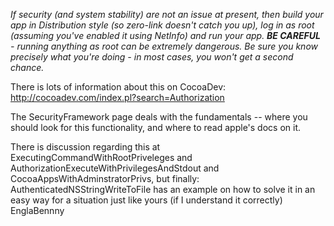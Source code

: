 *If security (and system stability) are not an issue at present, then build your app in Distribution style (so zero-link doesn't catch you up), log in as root (assuming you've enabled it using NetInfo) and run your app. **BE CAREFUL** - running anything as root can be extremely dangerous. Be sure you know precisely what you're doing - in most cases, you won't get a second chance.*


There is lots of information about this on CocoaDev:
http://cocoadev.com/index.pl?search=Authorization

The SecurityFramework page deals with the fundamentals -- where you should look for this functionality, and where to read apple's docs on it.

There is discussion regarding this at ExecutingCommandWithRootPriveleges and AuthorizationExecuteWithPrivilegesAndStdout and CocoaAppsWithAdminstratorPrivs, but finally: AuthenticatedNSStringWriteToFile has an example on how to solve it in an easy way for a situation just like yours (if I understand it correctly) EnglaBennny
